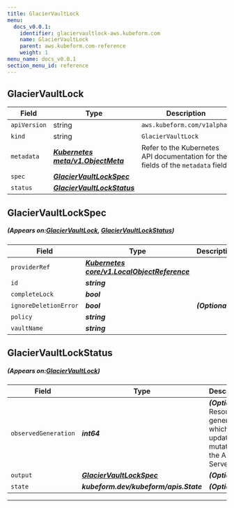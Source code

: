 ```yaml
---
title: GlacierVaultLock
menu:
  docs_v0.0.1:
    identifier: glaciervaultlock-aws.kubeform.com
    name: GlacierVaultLock
    parent: aws.kubeform.com-reference
    weight: 1
menu_name: docs_v0.0.1
section_menu_id: reference
---
```


## GlacierVaultLock
| Field | Type | Description |
| ------ | ----- | ----------- |
| `apiVersion` | string | `aws.kubeform.com/v1alpha1` |
|    `kind` | string | `GlacierVaultLock` |
| `metadata` | ***[Kubernetes meta/v1.ObjectMeta](https://kubernetes.io/docs/reference/generated/kubernetes-api/v1.13/#objectmeta-v1-meta)***|Refer to the Kubernetes API documentation for the fields of the `metadata` field.|
| `spec` | ***[GlacierVaultLockSpec](#GlacierVaultLockSpec)***||
| `status` | ***[GlacierVaultLockStatus](#GlacierVaultLockStatus)***||
## GlacierVaultLockSpec
##### (Appears on:[GlacierVaultLock](#GlacierVaultLock), [GlacierVaultLockStatus](#GlacierVaultLockStatus))
| Field | Type | Description |
| ------ | ----- | ----------- |
| `providerRef` | ***[Kubernetes core/v1.LocalObjectReference](https://kubernetes.io/docs/reference/generated/kubernetes-api/v1.13/#localobjectreference-v1-core)***||
| `id` | ***string***||
| `completeLock` | ***bool***||
| `ignoreDeletionError` | ***bool***| ***(Optional)*** |
| `policy` | ***string***||
| `vaultName` | ***string***||
## GlacierVaultLockStatus
##### (Appears on:[GlacierVaultLock](#GlacierVaultLock))
| Field | Type | Description |
| ------ | ----- | ----------- |
| `observedGeneration` | ***int64***| ***(Optional)*** Resource generation, which is updated on mutation by the API Server.|
| `output` | ***[GlacierVaultLockSpec](#GlacierVaultLockSpec)***| ***(Optional)*** |
| `state` | ***kubeform.dev/kubeform/apis.State***| ***(Optional)*** |
---
